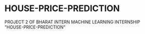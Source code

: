 # HOUSE-PRICE-PREDICTION
PROJECT 2 OF BHARAT INTERN MACHINE LEARNING INTERNSHIP
"HOUSE-PRICE-PREDICTION"